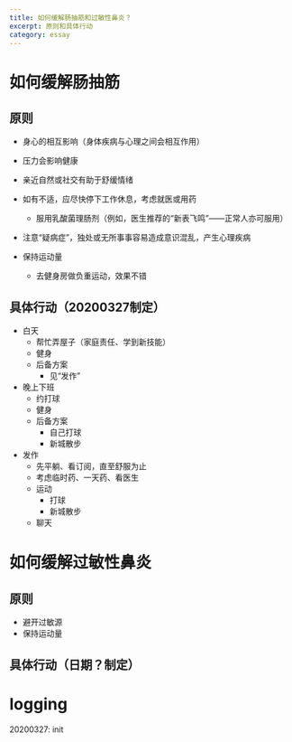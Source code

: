 ```yaml
---
title: 如何缓解肠抽筋和过敏性鼻炎？
excerpt: 原则和具体行动
category: essay
---
```


# 如何缓解肠抽筋

## 原则

- 身心的相互影响（身体疾病与心理之间会相互作用）

- 压力会影响健康
- 亲近自然或社交有助于舒缓情绪
- 如有不适，应尽快停下工作休息，考虑就医或用药
  - 服用乳酸菌理肠剂（例如，医生推荐的“新表飞鸣”——正常人亦可服用）
- 注意“疑病症”，独处或无所事事容易造成意识混乱，产生心理疾病
- 保持运动量
  - 去健身房做负重运动，效果不错

## 具体行动（20200327制定）

- 白天
  - 帮忙弄屋子（家庭责任、学到新技能）
  - 健身
  - 后备方案
    - 见“发作”
- 晚上下班
  - 约打球
  - 健身
  - 后备方案
    - 自己打球
    - 新城散步
- 发作
  - 先平躺、看订阅，直至舒服为止
  - 考虑临时药、一天药、看医生
  - 运动
    - 打球
    - 新城散步
  - 聊天

# 如何缓解过敏性鼻炎

## 原则

- 避开过敏源
- 保持运动量

## 具体行动（日期？制定）



# logging

20200327: init